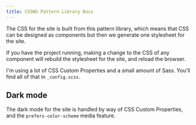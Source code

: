 ```yaml
---
title: CSSWG Pattern Library Docs
---
```


The CSS for the site is built from this pattern library, which means that CSS can be designed as components but then we generate one stylesheet for the site.

If you have the project running, making a change to the CSS of any component will rebuild the stylesheet for the site, and reload the browser.

I'm using a lot of CSS Custom Properties and a small amount of Sass. You'll find all of that in `_config.scss`.

## Dark mode

The dark mode for the site is handled by way of CSS Custom Properties, and the `prefers-color-scheme` media feature.
